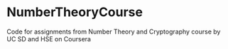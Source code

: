 # NumberTheoryCourse

Code for assignments from Number Theory and Cryptography course by UC SD and HSE on Coursera
